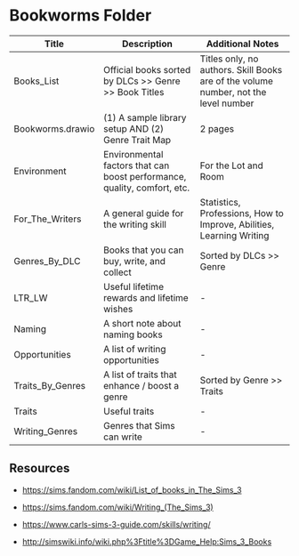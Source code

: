 # Bookworms Folder

|Title|Description|Additional Notes|
|---|---|---|
|Books_List|Official books sorted by DLCs >> Genre >> Book Titles|Titles only, no authors. Skill Books are of the volume number, not the level number|
|Bookworms.drawio|(1) A sample library setup AND (2) Genre Trait Map|2 pages|
|Environment|Environmental factors that can boost performance, quality, comfort, etc.|For the Lot and Room|
|For_The_Writers|A general guide for the writing skill|Statistics, Professions, How to Improve, Abilities, Learning Writing|
|Genres_By_DLC|Books that you can buy, write, and collect| Sorted by DLCs >> Genre|
|LTR_LW|Useful lifetime rewards and lifetime wishes|-|
|Naming|A short note about naming books|-|
|Opportunities|A list of writing opportunities|-|
|Traits_By_Genres|A list of traits that enhance / boost a genre|Sorted by Genre >> Traits||
|Traits|Useful traits|-|
|Writing_Genres|Genres that Sims can write|-|

## Resources

+ https://sims.fandom.com/wiki/List_of_books_in_The_Sims_3

+ https://sims.fandom.com/wiki/Writing_(The_Sims_3)

+ https://www.carls-sims-3-guide.com/skills/writing/

+ http://simswiki.info/wiki.php%3Ftitle%3DGame_Help:Sims_3_Books